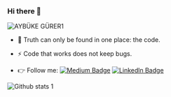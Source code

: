 ### Hi there 👋

<!--
**AybukeGrr/AybukeGrr** is a ✨ _special_ ✨ repository because its `README.md` (this file) appears on your GitHub profile.





-->


![AYBÜKE GÜRER1](https://user-images.githubusercontent.com/74709621/112273039-f2664c80-8c8d-11eb-977b-a47ee72ed4eb.png)



- 🌱 Truth can only be found in one place: the code.
- ⚡ Code that works does not keep bugs.

- 👉 Follow me: [![Medium Badge](https://img.shields.io/badge/-Medium-909?style=flat-quare&labelColor=909&logo=Medium&logoColor=white&link=link)](https://aybukegurer.medium.com/)
[![Linkedln Badge](https://img.shields.io/badge/-Linkedln-00C?style=flat-quare&labelColor=00C&logo=Linkedln&logoColor=white&link=link)](https://www.linkedin.com/in/aybuke-gurer-1207/)


![Github stats 1](https://github-readme-stats.vercel.app/api?username=AybukeGrr&show_icons=true&theme=gradient)
